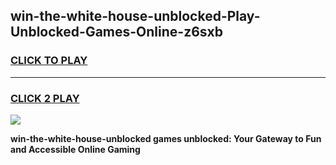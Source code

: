 
## win-the-white-house-unblocked-Play-Unblocked-Games-Online-z6sxb
<h3>
<a href="https://premium76.site?title=win-the-white-house-unblocked&ref=25A">CLICK TO PLAY</a></h3>
<hr>

<h3>
<a href="https://premium76.site?title=win-the-white-house-unblocked&ref=25A">CLICK 2 PLAY</a>
  
</h3>

<a href="https://premium76.site?title=win-the-white-house-unblocked&ref=25A"><img src="https://clearcache.store/games.png"></a>


**win-the-white-house-unblocked games unblocked: Your Gateway to Fun and Accessible Online Gaming**
